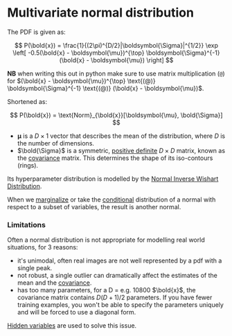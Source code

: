 # Multivariate normal distribution

The PDF is given as:

$$
P(\bold{x}) = 
\frac{1}{(2\pi)^{D/2}|\boldsymbol{\Sigma}|^{1/2}}
\exp \left[
-0.5(\bold{x} - \boldsymbol{\mu})^{\top} \boldsymbol{\Sigma}^{-1} (\bold{x} - \boldsymbol{\mu}) 
\right]
$$

**NB** when writing this out in python make sure to use matrix multiplication 
(`@`) for $(\bold{x} - \boldsymbol{\mu})^{\top} \text{(@)} \boldsymbol{\Sigma}^{-1} \text{(@)} (\bold{x} - \boldsymbol{\mu})$.

Shortened as:

$$
P(\bold{x}) = \text{Norm}_{\bold{x}}[\boldsymbol{\mu}, \bold{\Sigma}]
$$

- $\boldsymbol{\mu}$ is a $D \times 1$ vector that describes the mean of the
  distribution, where $D$ is the number of dimensions.
- $\bold{\Sigma}$ is a symmetric, [positive definite](202210131406) $D \times D$ matrix, known as the [covariance](202210130950) matrix. This determines the shape of its iso-contours (rings).

Its hyperparameter distribution is modelled by the [Normal Inverse Wishart Distribution](202210101311).

When we [marginalize](202210091450) or take the [conditional](202210071001)
distribution of a normal with respect to a subset of variables, the result is
another normal.

### Limitations

Often a normal distribution is not appropriate for modelling real world
situations, for 3 reasons:
- it's unimodal, often real images are not well represented by a pdf with a
  single peak.
- not robust, a single outlier can dramatically affect the estimates of the mean
  and the [covariance](202210130950).
- has too many parameters, for a D = e.g. 10800 $\bold{x}$, the covariance
  matrix contains $D(D+1)$/2 parameters. If you have fewer training examples,
  you won't be able to specify the parameters uniquely and will be forced to use
  a diagonal form.

[Hidden variables](202210190852) are used to solve this issue.
